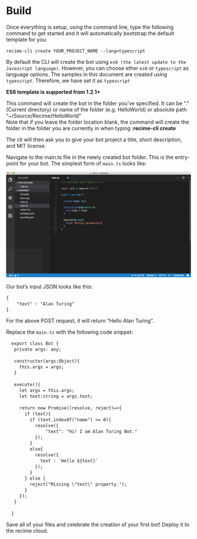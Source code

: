 # Build

Once everything is setup, using the command line, type the following command to get started and it will automatically bootstrap the default template for you:

```
recime-cli create YOUR_PROJECT_NAME --lang=typescript
```

By default the CLI will create the bot using `es6 (the latest update to the Javascript language)`. However, you can choose ether `es6` or `typescript` as language options. The samples in this document are created using `typescript`. Therefore, we have set it as `typescript`

__ES6 template is supported from 1.2.1+__   

This command will create the bot in the folder you’ve specified.  It can be “.” \(Current directory\) or name of the folder \(e.g. HelloWorld\) or absolute path “~/Source/Recime/HelloWorld”  
Note that if you leave the folder location blank, the command will create the folder in the folder you are currently in when typing :**recime-cli create**

The cli will then ask you to give your bot project a title, short description, and MIT license.

Navigate to the main.ts file in the newly created bot folder. This is the entry-point for your bot. The simplest form of `main.ts` looks like:

![](build-1a.png)

Our bot’s input JSON looks like this:

```
{
    "text" : "Alan Turing"
}
```

For the above POST request, it will return “Hello Alan Turing”.

Replace the `main.ts` with the following code snippet:

```
  export class Bot {
   private args: any;

   constructor(args:Object){
     this.args = args;
   }

   execute(){
     let args = this.args;
     let text:string = args.text;

     return new Promise((resolve, reject)=>{
       if (text){
         if (text.indexOf("name") >= 0){
           resolve({
               "text": "Hi! I am Alan Turing Bot."
           });
         }
         else{
           resolve({
             text : `Hello ${text}`
           });
         }
       } else {
         reject("Missing \"text\" property.");
       }
     });
   }

  }
```

Save all of your files and celebrate the creation of your first bot! Deploy it to the recime cloud.
